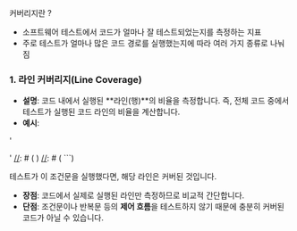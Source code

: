 커버리지란 ?

- 소프트웨어 테스트에서 코드가 얼마나 잘 테스트되었는지를 측정하는 지표
- 주로 테스트가 얼마나 많은 코드 경로를 실행했는지에 따라 여러 가지 종류로 나눠짐

### 1. **라인 커버리지(Line Coverage)**

- **설명**: 코드 내에서 실행된 **라인(행)**의 비율을 측정합니다. 즉, 전체 코드 중에서 테스트가 실행된 코드 라인의 비율을 계산합니다.
- **예시**:

[//]: # (    ```java)

[//]: # (     java)

[//]: # (    )
[//]: # (    if &#40;a > b&#41; {  // 이 라인이 실행되었는지 확인)

[//]: # (        System.out.println&#40;"a is greater than b"&#41;;)

[//]: # (    })
'

'
[//]: # (    )
[//]: # (    ```)

  테스트가 이 조건문을 실행했다면, 해당 라인은 커버된 것입니다.

- **장점**: 코드에서 실제로 실행된 라인만 측정하므로 비교적 간단합니다.
- **단점**: 조건문이나 반복문 등의 **제어 흐름**을 테스트하지 않기 때문에 충분히 커버된 코드가 아닐 수 있습니다.
